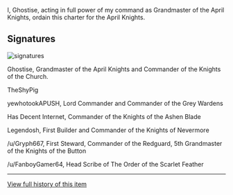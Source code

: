 [Bill number: 6-301]: #
[Author: Ghostise]: #
[Proposed Date: 4/11/2018]: #
[Passed Date: 12/18/2018]: #

I, Ghostise, acting in full power of my command as Grandmaster of the April Knights, ordain this charter for the April Knights.

## Signatures
![signatures](../References/6-301-1.png)

Ghostise, Grandmaster of the April Knights and Commander of the  Knights of the Church.

TheShyPig

yewhotookAPUSH, Lord Commander and Commander of the Grey Wardens

Has Decent Internet, Commander of the Knights of the Ashen Blade

Legendosh, First Builder and Commander of the Knights of Nevermore

/u/Gryph667, First Steward, Commander of the Redguard, 5th Grandmaster of the Knights of the Button

/u/FanboyGamer64, Head Scribe of The Order of the Scarlet Feather

---
[View full history of this item](https://github.com/Szeraax/Legislature/commits/main/Laws/6-301%20Constitution.md)
